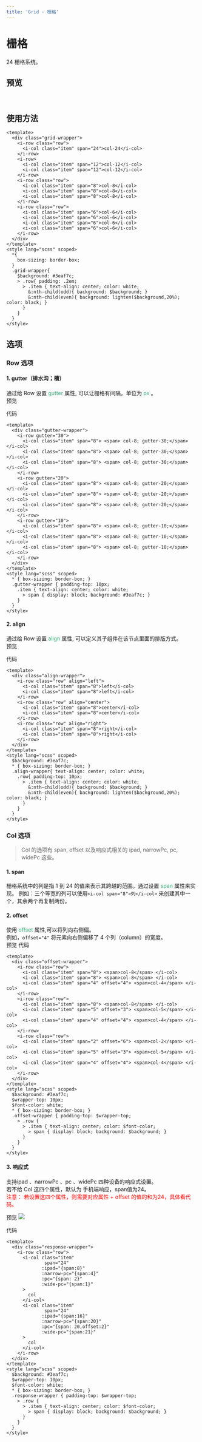 ```yaml
---
title: 'Grid - 栅格'
---
```

# 栅格
24 栅格系统。

## 预览
&nbsp;
<ClientOnly>
  <grid-demo></grid-demo>
</ClientOnly>

## 使用方法
```vue
<template>
  <div class="grid-wrapper">
    <i-row class="row">
      <i-col class="item" span="24">col-24</i-col>
    </i-row>
    <i-row>
      <i-col class="item" span="12">col-12</i-col>
      <i-col class="item" span="12">col-12</i-col>
    </i-row>
    <i-row class="row">
      <i-col class="item" span="8">col-8</i-col>
      <i-col class="item" span="8">col-8</i-col>
      <i-col class="item" span="8">col-8</i-col>
    </i-row>
    <i-row class="row">
      <i-col class="item" span="6">col-6</i-col>
      <i-col class="item" span="6">col-6</i-col>
      <i-col class="item" span="6">col-6</i-col>
      <i-col class="item" span="6">col-6</i-col>
    </i-row>
  </div>
</template>
<style lang="scss" scoped>
  *{
    box-sizing: border-box;
  }
  .grid-wrapper{
    $background: #3eaf7c;
    > .row{ padding: .2em;
      > .item { text-align: center; color: white;
        &:nth-child(odd){ background: $background; }
        &:nth-child(even){ background: lighten($background,20%); color: black; }
      }
    }
  }
</style>
```
## 选项
### Row 选项
#### 1. gutter（排水沟；槽）
通过给 Row 设置<span style='color:#3eaf7c;background-color:#F8F8F8'> gutter </span>属性, 可以让栅格有间隔。单位为<span style='color:#3eaf7c;background-color:#F8F8F8'> px </span>。    
预览  
<ClientOnly>
  <gutter-demo></gutter-demo>
</ClientOnly>

代码
```vue
<template>
  <div class="gutter-wrapper">
    <i-row gutter="30">
      <i-col class="item" span="8"> <span> col-8; gutter-30;</span> </i-col>
      <i-col class="item" span="8"> <span> col-8; gutter-30;</span> </i-col>
      <i-col class="item" span="8"> <span> col-8; gutter-30;</span> </i-col>
    </i-row>
    <i-row gutter="20">
      <i-col class="item" span="8"> <span> col-8; gutter-20;</span> </i-col>
      <i-col class="item" span="8"> <span> col-8; gutter-20;</span> </i-col>
      <i-col class="item" span="8"> <span> col-8; gutter-20;</span> </i-col>
    </i-row>
    <i-row gutter="10">
      <i-col class="item" span="8"> <span> col-8; gutter-10;</span> </i-col>
      <i-col class="item" span="8"> <span> col-8; gutter-10;</span> </i-col>
      <i-col class="item" span="8"> <span> col-8; gutter-10;</span> </i-col>
    </i-row>
  </div>
</template>
<style lang="scss" scoped>
  * { box-sizing: border-box; }
  .gutter-wrapper { padding-top: 10px;
    .item { text-align: center; color: white;
      > span { display: block; background: #3eaf7c; }
    }
  }
</style>
```
#### 2. align
通过给 Row 设置<span style='color:#3eaf7c;background-color:#F8F8F8'> align </span>属性, 可以定义其子组件在该节点里面的排版方式。  
预览  
<ClientOnly>
  <align-demo></align-demo>
</ClientOnly>

代码
```vue
<template>
  <div class="align-wrapper">
    <i-row class="row" align="left">
      <i-col class="item" span="8">left</i-col>
      <i-col class="item" span="8">left</i-col>
    </i-row>
    <i-row class="row" align="center">
      <i-col class="item" span="8">center</i-col>
      <i-col class="item" span="8">center</i-col>
    </i-row>
    <i-row class="row" align="right">
      <i-col class="item" span="8">right</i-col>
      <i-col class="item" span="8">right</i-col>
    </i-row>
  </div>
</template>
<style lang="scss" scoped>
  $background: #3eaf7c;
  * { box-sizing: border-box; }
  .align-wrapper{ text-align: center; color: white;
    .row{ padding-top: 10px;
      > .item { text-align: center; color: white;
        &:nth-child(odd){ background: $background; }
        &:nth-child(even){ background: lighten($background,20%); color: black; }
      }
    }
  }
</style>
```

### Col 选项
> Col 的选项有 span, offset 以及响应式相关的 ipad, narrowPc, pc, widePc 这些。
#### 1. span
栅格系统中的列是指 1 到 24 的值来表示其跨越的范围。通过设置<span style='color:#3eaf7c;background-color:#F8F8F8'> span </span>属性来实现。
例如：三个等宽的列可以使用`<i-col span="8">列</i-col>` 来创建其中一个，其余两个再复制两份。

#### 2. offset
使用<span style='color:#3eaf7c;background-color:#F8F8F8'> offset </span>属性,可以将列向右侧偏。  
例如，`offset="4"` 将元素向右侧偏移了 4 个列（column）的宽度。  
预览
<ClientOnly>
    <offset-demo></offset-demo>
</ClientOnly>
代码
```vue
<template>
  <div class="offset-wrapper">
    <i-row class="row">
      <i-col class="item" span="8"> <span>col-8</span> </i-col>
      <i-col class="item" span="8"> <span>col-8</span> </i-col>
      <i-col class="item" span="4" offset="4"> <span>col-4</span> </i-col>
    </i-row>
    <i-row class="row">
      <i-col class="item" span="8"> <span>col-8</span> </i-col>
      <i-col class="item" span="5" offset="3"> <span>col-5</span> </i-col>
      <i-col class="item" span="4" offset="4"> <span>col-4</span> </i-col>
    </i-row>
    <i-row class="row">
      <i-col class="item" span="2" offset="6"> <span>col-2</span> </i-col>
      <i-col class="item" span="5" offset="3"> <span>col-5</span> </i-col>
      <i-col class="item" span="4" offset="4"> <span>col-4</span> </i-col>
    </i-row>
  </div>
</template>
<style lang="scss" scoped>
  $background: #3eaf7c;
  $wrapper-top: 10px;
  $font-color: white;
  * { box-sizing: border-box; }
  .offset-wrapper { padding-top: $wrapper-top;
    > .row {
      > .item { text-align: center; color: $font-color;
        > span { display: block; background: $background; }
      }
    }
  }
</style>
```


#### 3. 响应式
支持ipad 、narrowPc 、pc 、widePc 四种设备的响应式设置。  
若不给 Col 这四个属性，默认为 手机端响应，span值为24。  
<span style='color:red;'>注意： 若设置这四个属性，则需要对应属性 + offset 的值的和为24，具体看代码。</span>

预览
![](../.vuepress/public/response.gif)

代码
```vue
<template>
  <div class="response-wrapper">
    <i-row class="row">
      <i-col class="item"
              span="24"
             :ipad="{span:8}"
             :narrow-pc="{span:4}"
             :pc="{span: 2}"
             :wide-pc="{span:1}"
      >
        col
      </i-col>
      <i-col class="item"
              span="24"
             :ipad="{span:16}"
             :narrow-pc="{span:20}"
             :pc="{span: 20,offset:2}"
             :wide-pc="{span:21}"
      >
        col
      </i-col>
    </i-row>
  </div>
</template>
<style lang="scss" scoped>
  $background: #3eaf7c;
  $wrapper-top: 10px;
  $font-color: white;
  * { box-sizing: border-box; }
  .response-wrapper { padding-top: $wrapper-top;
    > .row {
      > .item { text-align: center; color: $font-color;
        > span { display: block; background: $background; }
      }
    }
  }
</style>

```

